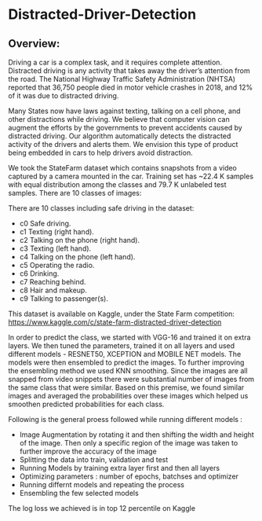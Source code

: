 # Distracted-Driver-Detection 

## Overview:
Driving a car is a complex task, and it requires complete attention. Distracted driving is any activity that takes away the driver’s attention from the road. The National Highway Traffic Safety Administration (NHTSA) reported that 36,750 people died in motor vehicle crashes in 2018, and 12% of it was due to distracted driving. 

Many States now have laws against texting, talking on a cell phone, and other distractions while driving. We believe that computer vision can augment the efforts by the governments to prevent accidents caused by distracted driving. Our algorithm automatically detects the distracted activity of the drivers and alerts them. We envision this type of product being embedded in cars to help drivers avoid distraction.

We took the StateFarm dataset which contains snapshots from a video captured by a camera mounted in the car. Training set has ~22.4 K samples with equal distribution among the classes and 79.7 K unlabeled test samples. There are 10 classes of images:

There are 10 classes including safe driving in the dataset:
- c0	Safe driving.
- c1	Texting (right hand).
- c2	Talking on the phone (right hand).
- c3	Texting (left hand).
- c4	Talking on the phone (left hand).
- c5	Operating the radio.
- c6	Drinking.
- c7	Reaching behind.
- c8	Hair and makeup.
- c9	Talking to passenger(s).

This dataset is available on Kaggle, under the State Farm competition:
https://www.kaggle.com/c/state-farm-distracted-driver-detection


In order to predict the class, we started with VGG-16 and trained it on extra layers. We then tuned the parameters, trained it on all layers and used different models - RESNET50, XCEPTION and MOBILE NET models. The models were then ensembled to predict the images. To further improving the ensembling method we used KNN smoothing. Since the images are all snapped from video snippets there were substantial number of images from the same class that were similar. Based on this premise, we found similar images and averaged the probabilities over these images which helped us smoothen predicted probabilities for each class. 



Following is the general proess followed while running different models : 

- Image Augmentation by rotating it and then shifting the width and height of the image. Then only a specific region of the image was     taken to further improve the accuracy of the image 
- Splitting the data into train, validation and test 
- Running Models by training extra layer first and then all layers 
- Optimizing parameters : number of epochs, batchses and optimizer
- Running differnt models and repeating the process 
- Ensembling the few selected models 

The log loss we achieved is in top 12 percentile on Kaggle






